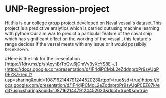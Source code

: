 # UNP-Regression-project
Hi,this is our college group project developed on Naval vessal's dataset.This project is a predictive analytics which is carried out using machine learning with python.Our aim was to predict a particular feature of the naval ship which has significant effect on the working of the vessal , this  feature's range decides if the vessal meets with any issue or it would possibily breakdown.


#Here is the link for the presentation
[https://1drv.ms/p/s!AoyhBrToQv_6jCmVv3yXcYS8Ej-J](https://docs.google.com/presentation/d/1F4djPCMoL2eZddnproPr9syUgP0EZ87k/edit?usp=sharing&ouid=108716214479124452023&rtpof=true&sd=true)https://docs.google.com/presentation/d/1F4djPCMoL2eZddnproPr9syUgP0EZ87k/edit?usp=sharing&ouid=108716214479124452023&rtpof=true&sd=true
